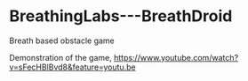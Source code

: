 # BreathingLabs---BreathDroid
Breath based obstacle game

Demonstration of the game,
https://www.youtube.com/watch?v=sFecHBlBvd8&feature=youtu.be
